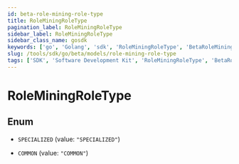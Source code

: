 ```yaml
---
id: beta-role-mining-role-type
title: RoleMiningRoleType
pagination_label: RoleMiningRoleType
sidebar_label: RoleMiningRoleType
sidebar_class_name: gosdk
keywords: ['go', 'Golang', 'sdk', 'RoleMiningRoleType', 'BetaRoleMiningRoleType'] 
slug: /tools/sdk/go/beta/models/role-mining-role-type
tags: ['SDK', 'Software Development Kit', 'RoleMiningRoleType', 'BetaRoleMiningRoleType']
---
```


# RoleMiningRoleType

## Enum


* `SPECIALIZED` (value: `"SPECIALIZED"`)

* `COMMON` (value: `"COMMON"`)


